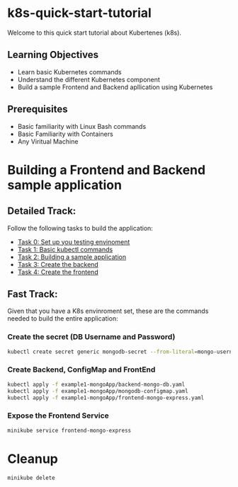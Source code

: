 # k8s-quick-start-tutorial

Welcome to this quick start tutorial about Kubertenes (k8s).

## Learning Objectives
- Learn basic Kubernetes commands
- Understand the different Kubernetes component
- Build a sample Frontend and Backend apllication using Kubernetes

## Prerequisites

- Basic familiarity with Linux Bash commands
- Basic Familiarity with Containers
- Any Viritual Machine

# Building a Frontend and Backend sample application 
## Detailed Track:

Follow the following tasks to build the application:
- [Task 0: Set up you testing envinoment](./task0.md)
- [Task 1: Basic kubectl commands](./task1.md)
- [Task 2: Building a sample application](./task2.md)
- [Task 3: Create the backend](./task3.md)
- [Task 4: Create the frontend](./task4.md)

## Fast Track:
Given that you have a K8s envinroment set, these are the commands needed to build the entire application:
### Create the secret (DB Username and Password)
```bash
kubectl create secret generic mongodb-secret --from-literal=mongo-username=mongouser --from-literal=mongo-password=mongopass
```
### Create Backend, ConfigMap and FrontEnd
```bash
kubectl apply -f example1-mongoApp/backend-mongo-db.yaml
kubectl apply -f example1-mongoApp/mongodb-configmap.yaml
kubectl apply -f example1-mongoApp/frontend-mongo-express.yaml
```
### Expose the Frontend Service
```bash
minikube service frontend-mongo-express
```
# Cleanup 

```bash
minikube delete
```
